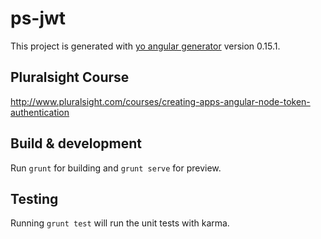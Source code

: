 # ps-jwt

This project is generated with [yo angular generator](https://github.com/yeoman/generator-angular)
version 0.15.1.

## Pluralsight Course
http://www.pluralsight.com/courses/creating-apps-angular-node-token-authentication

## Build & development

Run `grunt` for building and `grunt serve` for preview.

## Testing

Running `grunt test` will run the unit tests with karma.
